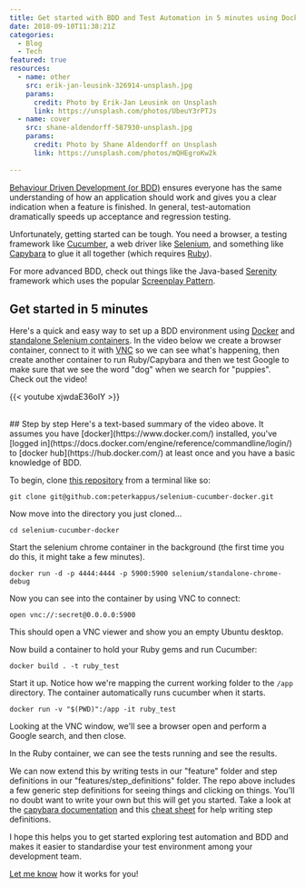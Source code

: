 ```yaml
---
title: Get started with BDD and Test Automation in 5 minutes using Docker and Selenium
date: 2018-09-10T11:38:21Z
categories: 
  - Blog
  - Tech
featured: true
resources:
  - name: other
    src: erik-jan-leusink-326914-unsplash.jpg
    params:
      credit: Photo by Erik-Jan Leusink on Unsplash
      link: https://unsplash.com/photos/UbeuY3rPTJs
  - name: cover
    src: shane-aldendorff-587930-unsplash.jpg
    params:
      credit: Photo by Shane Aldendorff on Unsplash
      link: https://unsplash.com/photos/mQHEgroKw2k
  
---
```


[Behaviour Driven Development (or BDD)](https://en.wikipedia.org/wiki/Behavior-driven_development) ensures everyone has the same understanding of how an application should work and gives you a clear indication when a feature is finished. In general, test-automation dramatically speeds up acceptance and regression testing.

Unfortunately, getting started can be tough. You need a browser, a testing framework like [Cucumber](https://cucumber.io/), a web driver like [Selenium](https://www.seleniumhq.org/), and something like [Capybara](https://github.com/teamcapybara/capybara) to glue it all together (which requires [Ruby](https://www.ruby-lang.org/en/)).

For more advanced BDD, check out things like the Java-based [Serenity](http://www.thucydides.info/#/) framework which uses the popular [Screenplay Pattern](http://thucydides.info/docs/articles/screenplay-tutorial.html).

## Get started in 5 minutes
Here's a quick and easy way to set up a BDD environment using [Docker](https://docker.io) and [standalone Selenium containers](https://github.com/SeleniumHQ/docker-selenium). In the video below we create a browser container, connect to it with [VNC](https://en.wikipedia.org/wiki/Virtual_Network_Computing) so we can see what's happening, then create another container to run Ruby/Capybara and then we test Google to make sure that we see the word "dog" when we search for "puppies". Check out the video!

{{< youtube xjwdaE36oIY >}}

<br>
## Step by step
Here's a text-based summary of the video above. It assumes you have [docker](https://www.docker.com/) installed, you've [logged in](https://docs.docker.com/engine/reference/commandline/login/) to [docker hub](https://hub.docker.com/) at least once and you have a basic knowledge of BDD.

To begin, clone [this repository](https://github.com/peterkappus/selenium-cucumber-docker) from a terminal like so:

```
git clone git@github.com:peterkappus/selenium-cucumber-docker.git
```

Now move into the directory you just cloned...
```
cd selenium-cucumber-docker
```

Start the selenium chrome container in the background (the first time you do this, it might take a few minutes).

```
docker run -d -p 4444:4444 -p 5900:5900 selenium/standalone-chrome-debug
```

Now you can see into the container by using VNC to connect:
```
open vnc://:secret@0.0.0.0:5900
```
This should open a VNC viewer and show you an empty Ubuntu desktop.

Now build a container to hold your Ruby gems and run Cucumber:

```
docker build . -t ruby_test
```

Start it up. Notice how we're mapping the current working folder to the `/app` directory. The container automatically runs cucumber when it starts. 

```
docker run -v "$(PWD)":/app -it ruby_test
```

Looking at the VNC window, we'll see a browser open and perform a Google search, and then close. 

In the Ruby container, we can see the tests running and see the results.

We can now extend this by writing tests in our "feature" folder and step definitions in our "features/step_definitions" folder. The repo above includes a few generic step definitions for seeing things and clicking on things. You'll no doubt want to write your own but this will get you started. Take a look at the [capybara documentation](https://www.rubydoc.info/github/teamcapybara/capybara/master) and this [cheat sheet](https://gist.github.com/zhengjia/428105) for help writing step definitions.

I hope this helps you to get started exploring test automation and BDD and makes it easier to standardise your test environment among your development team.

[Let me know](/contact) how it works for you!
